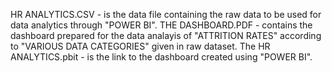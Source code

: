 HR ANALYTICS.CSV - is the data file containing the raw data to be used for data analytics through "POWER BI".
THE DASHBOARD.PDF - contains the dashboard prepared for the data analayis of "ATTRITION RATES" according to "VARIOUS DATA CATEGORIES" given in raw dataset.
The HR ANALYTICS.pbit - is the link to the dashboard created using "POWER BI".
